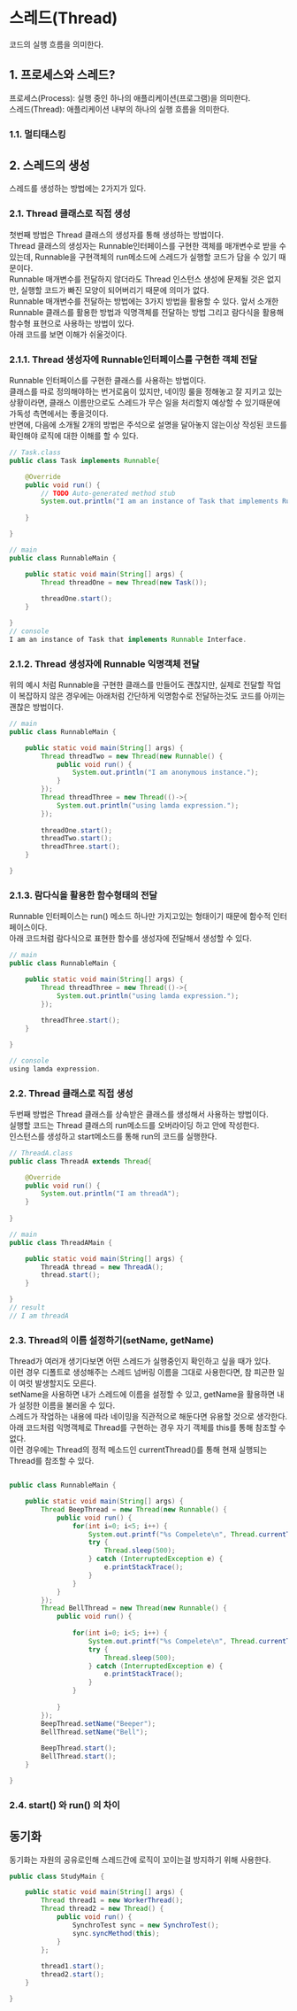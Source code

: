 # 스레드(Thread)
코드의 실행 흐름을 의미한다.    

## 1. 프로세스와 스레드?
프로세스(Process): 실행 중인 하나의 애플리케이션(프로그램)을 의미한다.  
스레드(Thread): 애플리케이션 내부의 하나의 실행 흐름을 의미한다.

### 1.1. 멀티태스킹


## 2. 스레드의 생성
스레드를 생성하는 방법에는 2가지가 있다.  
### 2.1. Thread 클래스로 직접 생성
첫번째 방법은 Thread 클래스의 생성자를 통해 생성하는 방법이다.  
Thread 클래스의 생성자는 Runnable인터페이스를 구현한 객체를 매개변수로 받을 수 있는데, Runnable을 구현객체의 run메소드에 스레드가 실행할 코드가 담을 수 있기 때문이다.  
Runnable 매개변수를 전달하지 않더라도 Thread 인스턴스 생성에 문제될 것은 없지만, 실행할 코드가 빠진 모양이 되어버리기 때문에 의미가 없다.  
Runnable 매개변수를 전달하는 방법에는 3가지 방법을 활용할 수 있다. 
앞서 소개한 Runnable 클래스를 활용한 방법과 익명객체를 전달하는 방법 그리고 람다식을 활용해 함수형 표현으로 사용하는 방법이 있다.  
아래 코드를 보면 이해가 쉬울것이다.

### 2.1.1. Thread 생성자에 Runnable인터페이스를 구현한 객체 전달
Runnable 인터페이스를 구현한 클래스를 사용하는 방법이다.  
클래스를 따로 정의해야하는 번거로움이 있지만, 네이밍 룰을 정해놓고 잘 지키고 있는상황이라면, 클래스 이름만으로도 스레드가 무슨 일을 처리할지 예상할 수 있기때문에 가독성 측면에서는 좋을것이다.  
반면에, 다음에 소개될 2개의 방법은 주석으로 설명을 달아놓지 않는이상 작성된 코드를 확인해야 로직에 대한 이해를 할 수 있다.  
``` Java
// Task.class
public class Task implements Runnable{

	@Override
	public void run() {
		// TODO Auto-generated method stub
		System.out.println("I am an instance of Task that implements Runnable Interface.");
		
	}

}

// main
public class RunnableMain {

	public static void main(String[] args) {
		Thread threadOne = new Thread(new Task());
				
		threadOne.start();
	}

}
// console
I am an instance of Task that implements Runnable Interface.
```
### 2.1.2. Thread 생성자에 Runnable 익명객체 전달
위의 예시 처럼 Runnable을 구현한 클래스를 만들어도 괜찮지만, 실제로 전달할 작업이 복잡하지 않은 경우에는 아래처럼 간단하게 익명함수로 전달하는것도 코드를 아끼는 괜찮은 방법이다.  
``` Java
// main
public class RunnableMain {

	public static void main(String[] args) {
		Thread threadTwo = new Thread(new Runnable() {
			public void run() {
				System.out.println("I am anonymous instance.");
			}
		});
		Thread threadThree = new Thread(()->{
			System.out.println("using lamda expression.");
		}); 
		
		threadOne.start();
		threadTwo.start();
		threadThree.start();
	}

}


```
### 2.1.3. 람다식을 활용한 함수형태의 전달
Runnable 인터페이스는 run() 메소드 하나만 가지고있는 형태이기 때문에 함수적 인터페이스이다.  
아래 코드처럼 람다식으로 표현한 함수를 생성자에 전달해서 생성할 수 있다.
``` Java
// main
public class RunnableMain {

	public static void main(String[] args) {
		Thread threadThree = new Thread(()->{
			System.out.println("using lamda expression.");
		}); 
		
		threadThree.start();
	}

}

// console
using lamda expression.
```

### 2.2. Thread 클래스로 직접 생성
두번째 방법은 Thread 클래스를 상속받은 클래스를 생성해서 사용하는 방법이다.  
실행할 코드는 Thread 클래스의 run메소드를 오버라이딩 하고 안에 작성한다.  
인스턴스를 생성하고 start메소드를 통해 run의 코드를 실행한다.  

``` Java
// ThreadA.class
public class ThreadA extends Thread{

	@Override
	public void run() {
		System.out.println("I am threadA");
	}
	
}

// main
public class ThreadAMain {

	public static void main(String[] args) {
		ThreadA thread = new ThreadA();
		thread.start();
	}

}
// result
// I am threadA
```
### 2.3. Thread의 이름 설정하기(setName, getName)
Thread가 여러개 생기다보면 어떤 스레드가 실행중인지 확인하고 싶을 때가 있다.  
이런 경우 디폴트로 생성해주는 스레드 넘버링 이름을 그대로 사용한다면, 참 피곤한 일이 여럿 발생할지도 모른다.  
setName을 사용하면 내가 스레드에 이름을 설정할 수 있고, getName을 활용하면 내가 설정한 이름을 불러올 수 있다.  
스레드가 작업하는 내용에 따라 네이밍을 직관적으로 해둔다면 유용할 것으로 생각한다.  
아래 코드처럼 익명객체로 Thread를 구현하는 경우 자기 객체를 this를 통해 참조할 수 없다.  
이런 경우에는 Thread의 정적 메소드인 currentThread()를 통해 현재 실행되는 Thread를 참조할 수 있다.
``` Java

public class RunnableMain {

	public static void main(String[] args) {
		Thread BeepThread = new Thread(new Runnable() {
			public void run() {
				for(int i=0; i<5; i++) {
					System.out.printf("%s Compelete\n", Thread.currentThread().getName());		
					try {
						Thread.sleep(500);
					} catch (InterruptedException e) {
						e.printStackTrace();
					}
				}
			}
		});
		Thread BellThread = new Thread(new Runnable() {
			public void run() {
				
				for(int i=0; i<5; i++) {
					System.out.printf("%s Compelete\n", Thread.currentThread().getName());	
					try {
						Thread.sleep(500);
					} catch (InterruptedException e) {
						e.printStackTrace();
					}
				}				
				
			}
		});
		BeepThread.setName("Beeper");
		BellThread.setName("Bell");
		
		BeepThread.start();
		BellThread.start();
	}

}
```
### 2.4. start() 와 run() 의 차이



## 동기화
동기화는 자원의 공유로인해 스레드간에 로직이 꼬이는걸 방지하기 위해 사용한다.  

``` Java
public class StudyMain {

	public static void main(String[] args) {
		Thread thread1 = new WorkerThread();
		Thread thread2 = new Thread() {
			public void run() {
				SynchroTest sync = new SynchroTest();
				sync.syncMethod(this);
			}
		};
		
		thread1.start();
		thread2.start();
	}

}

```
